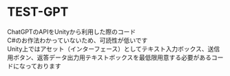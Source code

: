 # TEST-GPT
ChatGPTのAPIをUnityから利用した際のコード
<br>
C#のお作法わかっていないため、可読性が低いです
<br>
Unity上ではアセット（インターフェース）としてテキスト入力ボックス、送信用ボタン、返答データ出力用テキストボックスを最低限用意する必要があるコードになっております
